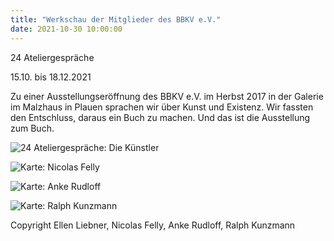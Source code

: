 ```yaml
---
title: "Werkschau der Mitglieder des BBKV e.V."
date: 2021-10-30 10:00:00
---
```

24 Ateliergespräche

15.10. bis 18.12.2021

Zu einer Ausstellungseröffnung des BBKV e.V. im Herbst 2017 in der Galerie im Malzhaus in Plauen sprachen wir über Kunst und Existenz. Wir fassten den Entschluss, daraus ein Buch zu machen. Und das ist die Ausstellung zum Buch.

![24 Ateliergespräche: Die Künstler](/img/2021-10-30-werkschau-der-mitglieder-des-bbkv-ev/24-ateliergespraeche-ellen-liebner.jpg)

![Karte: Nicolas Felly](/img/2021-10-30-werkschau-der-mitglieder-des-bbkv-ev/karte-nicolas-felly.jpg)

![Karte: Anke Rudloff](/img/2021-10-30-werkschau-der-mitglieder-des-bbkv-ev/karte-anke-rudloff.jpg)

![Karte: Ralph Kunzmann](/img/2021-10-30-werkschau-der-mitglieder-des-bbkv-ev/karte-ralph-kunzmann.jpg)

Copyright Ellen Liebner, Nicolas Felly, Anke Rudloff, Ralph Kunzmann
